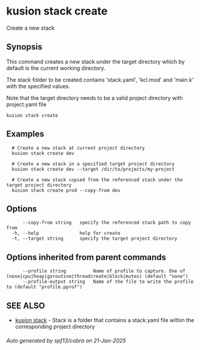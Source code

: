# kusion stack create

Create a new stack

## Synopsis

This command creates a new stack under the target directory which by default is the current working directory.

The stack folder to be created contains 'stack.yaml', 'kcl.mod' and 'main.k' with the specified values.

Note that the target directory needs to be a valid project directory with project.yaml file

```
kusion stack create
```

## Examples

```
  # Create a new stack at current project directory
  kusion stack create dev
  
  # Create a new stack in a specified target project directory
  kusion stack create dev --target /dir/to/projects/my-project
  
  # Create a new stack copied from the referenced stack under the target project directory
  kusion stack create prod --copy-from dev
```

## Options

```
      --copy-from string   specify the referenced stack path to copy from
  -h, --help               help for create
  -t, --target string      specify the target project directory
```

## Options inherited from parent commands

```
      --profile string          Name of profile to capture. One of (none|cpu|heap|goroutine|threadcreate|block|mutex) (default "none")
      --profile-output string   Name of the file to write the profile to (default "profile.pprof")
```

## SEE ALSO

* [kusion stack](kusion-stack.md)	 - Stack is a folder that contains a stack.yaml file within the corresponding project directory

###### Auto generated by spf13/cobra on 21-Jan-2025
